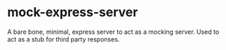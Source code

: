 # mock-express-server
A bare bone, minimal, express server to act as a mocking server. Used to act as a stub for third party responses.

